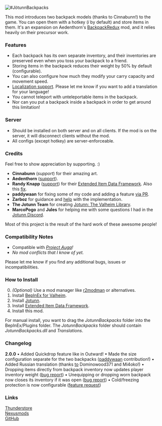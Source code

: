 ![#JötunnBackpacks](https://live.staticflickr.com/65535/51349781473_97b6d4ae9d_h.jpg)

This mod introduces two backpack models (thanks to Cinnabunn!) to the game. You can open them with a hotkey (_i_ by default) and store items in them. It's an expansion on Aedenthorn's [BackpackRedux](https://www.nexusmods.com/valheim/mods/1333) mod, and it relies heavily on their precursor work.

### Features
* Each backpack has its own separate inventory, and their inventories are preserved even when you toss your backpack to a friend.
* Storing items in the backpack reduces their weight by 50% by default (configurable).
* You can also configure how much they modify your carry capacity and movement speed.
* [Localization support](https://valheim-modding.github.io/Jotunn/tutorials/localization.html#example-json-file). Please let me know if you want to add a translation for your language!
* You cannot teleport with unteleportable items in the backpack.
* Nor can you put a backpack inside a backpack in order to get around this limitation!

### Server
* Should be installed on both server and on all clients. If the mod is on the server, it will disconnect clients without the mod.
* All configs (except hotkey) are server-enforceable.

### Credits
Feel free to show appreciation by supporting. :)

 * **Cinnabunn** (_support_) for their amazing art.
 * **Aedenthorn** ([support](https://www.nexusmods.com/valheim/users/18901754)).
 * **Randy Knapp** ([support](https://www.paypal.com/donate/?hosted_button_id=UFYR7AKYFPXLY)) for their [Extended Item Data Framework](https://github.com/RandyKnapp/ValheimMods/tree/main/ExtendedItemDataFramework). Also this [fix](https://github.com/RandyKnapp/ValheimMods/blob/77e98e3cf0cacc43d9812659f12fd5fcb3154d8d/EquipmentAndQuickSlots/InventoryGrid_Patch.cs#L10).
 * **paddywaan** for fixing some of my code and adding a feature [via PR](https://github.com/Emrik-North/JotunnBackpacks/commit/335c3b7253eb5c8621b812cb19c858e5bf03234d).
 * **Zarboz** for guidance and [help](https://github.com/VMP-Valheim/Back_packs) with the implementation.
 * **The Jotunn Team** for creating [Jotunn: The Valheim Library](https://valheim-modding.github.io/Jotunn/index.html).
 * **MarcoPogo** and **Jules** for helping me with some questions I had in the [Jotunn Discord](https://discord.gg/DdUt6g7gyA).

Most of this project is the result of the hard work of these awesome people!

### Compatibility Notes
 * Compatible with _[Project Auga](https://projectauga.com/)!_
 * _No mod conflicts that I know of yet._

Please let me know if you find any additional bugs, issues or incompatibilities.

### How to Install
0. _(Optional)_ Use a mod manager like [r2modman](https://valheim.thunderstore.io/package/ebkr/r2modman/) or alternatives.
1. Install [BepInEx for Valheim](https://valheim.thunderstore.io/package/denikson/BepInExPack_Valheim/).
2. Install [Jotunn](https://valheim.thunderstore.io/package/ValheimModding/Jotunn/).
3. Install [Extended Item Data Framework](https://valheim.thunderstore.io/package/RandyKnapp/ExtendedItemDataFramework/).
4. Install this mod.

For manual install, you want to drag the _JotunnBackpacks_ folder into the BepInEx/Plugins folder. The _JotunnBackpacks_ folder should contain _JotunnBackpacks.dll_ and _Translations_.

### Changelog
**2.0.0**
 • Added Quickdrop feature like in Outward!
 • Made the size configuration separate for the two backpacks ([paddywaan](https://github.com/paddywaan/) contribution!)
 • Added Russian translation (thanks [to](https://github.com/Emrik-North/JotunnBackpacks/issues/2) Dominowood371 and Mi4oko!)
 • Dropping items directly from backpack inventory now updates player inventory weight ([bug report](https://www.nexusmods.com/valheim/mods/1416?tab=bugs))
 • Unequipping or dropping worn backpack now closes its inventory if it was open ([bug report](https://www.nexusmods.com/valheim/mods/1416?tab=bugs))
 • Cold/freezing protection is now configurable ([feature request](https://github.com/Emrik-North/JotunnBackpacks/issues/3))

### Links
[Thunderstore](https://valheim.thunderstore.io/package/EmrikNorth_and_Aedenthorn/JotunnBackpacks/)  
[Nexusmods](https://www.nexusmods.com/valheim/mods/1416)  
[GitHub](https://github.com/Emrik-North/JotunnBackpacks)  
